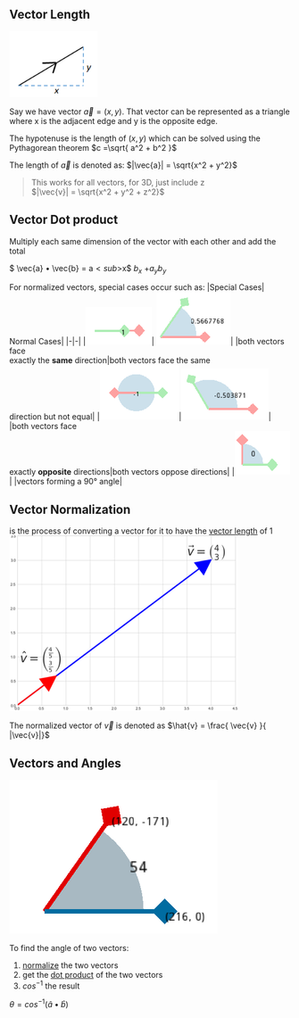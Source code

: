 ## Vector Length
![](.imgs/vector-length.png)

Say we have vector $\vec{a} = (x,y)$. That vector can be represented as a triangle where x is the adjacent edge and y is the opposite edge.

The hypotenuse is the length of $(x,y)$ which can be solved using the Pythagorean theorem $c =\sqrt{ a^2 + b^2 }$

The length of $\vec{a}$ is denoted as: $|\vec{a}| = \sqrt{x^2 + y^2}$

> This works for all vectors, for 3D, just include z <br>
> $|\vec{v}| = \sqrt{x^2 + y^2 + z^2}$

## Vector Dot product
Multiply each same dimension of the vector with each other and add the total

$ \vec{a} • \vec{b} = a$<sub>$x$</sub> $b$<sub>$x$</sub> $+ a$<sub>$y$</sub>$b$<sub>$y$</sub>

For normalized vectors, special cases occur such as:
|Special Cases| Normal Cases|
|-|-|
|![](.imgs/vector-dotproduct-1.png)| ![](.imgs/vector-dotproduct-4.png)| 
|both vectors face <br>exactly the **same** direction|both vectors face the same<br>direction but not equal|
|![](.imgs/vector-dotproduct-2.png)|![](.imgs/vector-dotproduct-5.png)| 
|both vectors face <br> exactly **opposite** directions|both vectors oppose directions|
|![](.imgs/vector-dotproduct-3.png)| 
|vectors forming a 90° angle|


## Vector Normalization

is the process of converting a vector for it to have the [vector length](#vector-length) of 1
![](./.imgs/vector-normalization.png)


The normalized vector of $\vec{v}$ is denoted as  $\hat{v} = \frac{ \vec{v} }{ |\vec{v}|}$

## Vectors and Angles

![](.imgs/vectors-angle.png)

To find the angle of two vectors:
1. [normalize](#vector-normalization) the two vectors
2. get the [dot product](#vector-dot-product) of the two vectors
3. $cos^{-1}$ the result

$θ = cos^{-1}(\hat{a} • \hat{b})$



